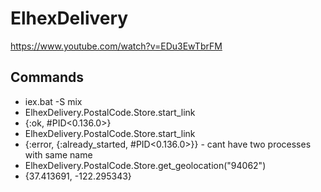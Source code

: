 # ElhexDelivery

https://www.youtube.com/watch?v=EDu3EwTbrFM

## Commands

* iex.bat -S mix
* ElhexDelivery.PostalCode.Store.start_link
* {:ok, #PID<0.136.0>}
* ElhexDelivery.PostalCode.Store.start_link
* {:error, {:already_started, #PID<0.136.0>}} - cant have two processes with same name
* ElhexDelivery.PostalCode.Store.get_geolocation("94062")
* {37.413691, -122.295343}